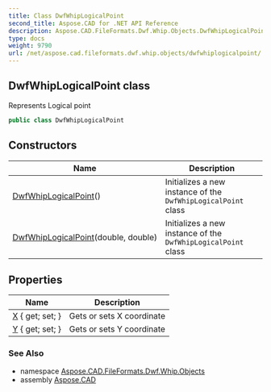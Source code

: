 ```yaml
---
title: Class DwfWhipLogicalPoint
second_title: Aspose.CAD for .NET API Reference
description: Aspose.CAD.FileFormats.Dwf.Whip.Objects.DwfWhipLogicalPoint class. Represents Logical point
type: docs
weight: 9790
url: /net/aspose.cad.fileformats.dwf.whip.objects/dwfwhiplogicalpoint/
---
```

## DwfWhipLogicalPoint class

Represents Logical point

```csharp
public class DwfWhipLogicalPoint
```

## Constructors

| Name | Description |
| --- | --- |
| [DwfWhipLogicalPoint](dwfwhiplogicalpoint/#constructor)() | Initializes a new instance of the `DwfWhipLogicalPoint` class |
| [DwfWhipLogicalPoint](dwfwhiplogicalpoint/#constructor_1)(double, double) | Initializes a new instance of the `DwfWhipLogicalPoint` class |

## Properties

| Name | Description |
| --- | --- |
| [X](../../aspose.cad.fileformats.dwf.whip.objects/dwfwhiplogicalpoint/x/) { get; set; } | Gets or sets X coordinate |
| [Y](../../aspose.cad.fileformats.dwf.whip.objects/dwfwhiplogicalpoint/y/) { get; set; } | Gets or sets Y coordinate |

### See Also

* namespace [Aspose.CAD.FileFormats.Dwf.Whip.Objects](../../aspose.cad.fileformats.dwf.whip.objects/)
* assembly [Aspose.CAD](../../)


